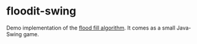 floodit-swing
=============

Demo implementation of the [flood fill algorithm](https://en.wikipedia.org/wiki/Flood_fill).
It comes as a small Java-Swing game.
